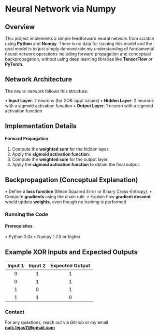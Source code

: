 # Neural Network via Numpy

## Overview

This project implements a simple feedforward neural network from scratch using **Python** and **Numpy**. There is no data for training this model and the goal model is to just simply demonstrate my understanding of fundamental neural network operations including forward propagation and conceptual backpropagation, without using deep learning libraries like **TensorFlow** or **PyTorch**.

## Network Architecture

The neural network follows this structure:

• **Input Layer**: 2 neurons (for XOR input values)
• **Hidden Layer**: 2 neurons with a sigmoid activation function
• **Output Layer**: 1 neuron with a sigmoid activation function

## Implementation Details

#### Forward Propagation

1. Compute the **weighted sum** for the hidden layer:
2. Apply the **sigmoid activation function**:
3. Compute the **weighted sum** for the output layer.
4. Apply the **sigmoid activation function** to obtain the final output.

## Backpropagation (Conceptual Explanation) 
• Define a **loss function** (Mean Squared Error or Binary Cross-Entropy).
• Compute **gradients** using the chain rule.
• Explain how **gradient descent** would update **weights**, even though no training is performed

### Running the Code

#### Prerequisites
• Python 3.0x
• Numpy 1.7.0 or higher

## Example XOR Inputs and Expected Outputs

Input 1 | Input 2 | Expected Output |
|:-----:|:-------:|:---------------:|
|0|1|1|
|0|1|1|
|1|0|1|
|1|1|0|

### Contact

For any questions, reach out via GitHub or my email **naik.tejas11@gmail.com**